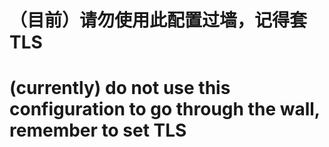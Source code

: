 # （目前）请勿使用此配置过墙，记得套 TLS
# (currently) do not use this configuration to go through the wall, remember to set TLS
